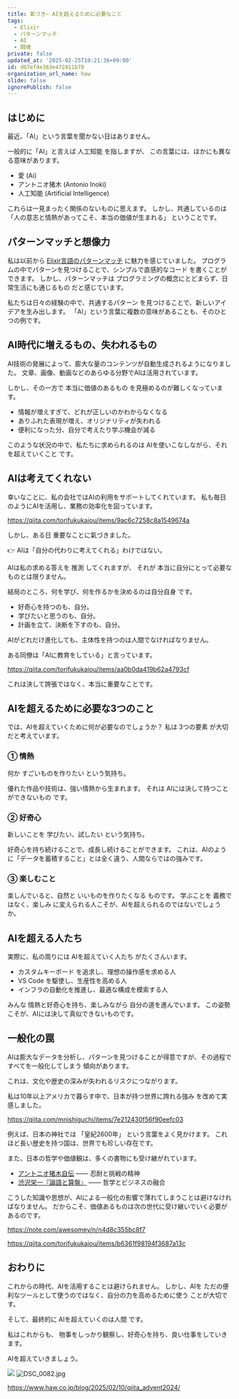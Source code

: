 ```yaml
---
title: 氣づき– AIを超えるために必要なこと
tags:
  - Elixir
  - パターンマッチ
  - AI
  - 闘魂
private: false
updated_at: '2025-02-25T10:21:36+09:00'
id: d67ef4e363e472411b70
organization_url_name: haw
slide: false
ignorePublish: false
---
```


## はじめに

最近、「AI」という言葉を聞かない日はありません。

一般的に「AI」と言えば 人工知能 を指しますが、
この言葉には、ほかにも異なる意味があります。

- 愛 (Ai)
- アントニオ猪木 (Antonio Inoki)
- 人工知能 (Artificial Intelligence)

これらは一見まったく関係のないものに思えます。
しかし、共通しているのは 「人の意志と情熱があってこそ、本当の価値が生まれる」 ということです。

## パターンマッチと想像力

私は以前から [Elixir言語のパターンマッチ](https://www.google.com/search?q=Elixirパターンマッチ) に魅力を感じていました。
プログラムの中でパターンを見つけることで、シンプルで直感的なコード を書くことができます。
しかし、パターンマッチは プログラミングの概念にとどまらず、日常生活にも通じるもの だと感じています。

私たちは日々の経験の中で、共通するパターン を見つけることで、新しいアイデアを生み出します。
「AI」という言葉に複数の意味があることも、そのひとつの例です。

## AI時代に増えるもの、失われるもの

AI技術の発展によって、膨大な量のコンテンツが自動生成されるようになりました。
文章、画像、動画などのあらゆる分野でAIは活用されています。

しかし、その一方で 本当に価値のあるもの を見極めるのが難しくなっています。

- 情報が増えすぎて、どれが正しいのかわからなくなる
- ありふれた表現が増え、オリジナリティが失われる
- 便利になった分、自分で考えたり学ぶ機会が減る

このような状況の中で、私たちに求められるのは AIを使いこなしながら、それを超えていくこと です。

## AIは考えてくれない

幸いなことに、私の会社ではAIの利用をサポートしてくれています。
私も毎日のようにAIを活用し、業務の効率化を図っています。

https://qiita.com/torifukukaiou/items/9ac6c7258c8a1549674a

しかし、ある日 重要なことに氣づきました。

👉 AIは「自分の代わりに考えてくれる」わけではない。

AIは私の求める答えを 推測 してくれますが、 それが 本当に自分にとって必要なものとは限りません。

結局のところ、何を学び、何を作るかを決めるのは自分自身 です。

- 好奇心を持つのも、自分。
- 学びたいと思うのも、自分。
- 計画を立て、決断を下すのも、自分。

AIがどれだけ進化しても、主体性を持つのは人間でなければなりません。

ある同僚は「AIに教育をしている」と言っています。

https://qiita.com/torifukukaiou/items/aa0b0da419b62a4793cf

これは決して誇張ではなく、本当に重要なことです。

## AIを超えるために必要な3つのこと

では、AIを超えていくために何が必要なのでしょうか？
私は 3つの要素 が大切だと考えています。

### ① 情熱

何か すごいものを作りたい という気持ち。

優れた作品や技術は、強い情熱から生まれます。
それは AIには決して持つことができないもの です。

### ② 好奇心

新しいことを 学びたい、試したい という気持ち。

好奇心を持ち続けることで、成長し続けることができます。
これは、AIのように「データを蓄積すること」とは全く違う、人間ならではの強みです。

### ③ 楽しむこと

楽しんでいると、自然と いいものを作りたくなる ものです。
学ぶことを 義務ではなく、楽しみ に変えられる人こそが、AIを超えられるのではないでしょうか。

## AIを超える人たち

実際に、私の周りには AIを超えていく人たち がたくさんいます。

- カスタムキーボード を追求し、理想の操作感を求める人
- VS Code を駆使し、生産性を高める人
- インフラの自動化を推進し、最適な構成を模索する人

みんな 情熱と好奇心を持ち、楽しみながら 自分の道を進んでいます。
この姿勢こそが、AIには決して真似できないものです。

## 一般化の罠

AIは膨大なデータを分析し、パターンを見つけることが得意ですが、その過程で すべてを一般化してしまう 傾向があります。

これは、文化や歴史の深みが失われるリスクにつながります。

私は10年以上アメリカで暮らす中で、日本が持つ世界に誇れる強み を改めて実感しました。

https://qiita.com/mnishiguchi/items/7e212430f56f90eefc03

例えば、日本の神社では 「皇紀2600年」 という言葉をよく見かけます。
これほど長い歴史を持つ国は、世界でも珍しい存在です。

また、日本の哲学や価値観は、多くの書物にも受け継がれています。

- [アントニオ猪木自伝](https://www.google.com/search?q=アントニオ猪木自伝) —— 忍耐と挑戦の精神
- [渋沢栄一『論語と算盤』](https://www.google.com/search?q=渋沢栄一『論語と算盤』) —— 哲学とビジネスの融合

こうした知識や思想が、AIによる一般化の影響で薄れてしまうことは避けなければなりません。
だからこそ、価値あるものは次の世代に受け継いでいく必要があるのです。

https://note.com/awesomey/n/n4d8c355bc8f7

https://qiita.com/torifukukaiou/items/b6361f98194f3687a13c

## おわりに

これからの時代、AIを活用することは避けられません。
しかし、AIを ただの便利なツールとして使うのではなく、自分の力を高めるために使う ことが大切です。

そして、最終的に AIを超えていくのは人間 です。

私はこれからも、 物事をしっかり観察し、好奇心を持ち、良い仕事をしていきます。

AIを超えていきましょう。

![](https://qiita-image-store.s3.ap-northeast-1.amazonaws.com/0/82804/dc1ddba7-ab4c-5e20-1331-143c842be143.jpeg)
![DSC_0082.jpg](https://qiita-image-store.s3.ap-northeast-1.amazonaws.com/0/82804/f9f1b977-5bc1-4443-9fc1-8351176ee71d.jpeg)

https://www.haw.co.jp/blog/2025/02/10/qiita_advent2024/
